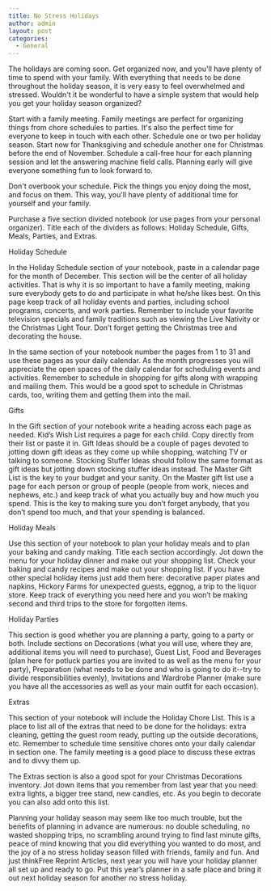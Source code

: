 ```yaml
---
title: No Stress Holidays
author: admin
layout: post
categories:
  - General
---
```

The holidays are coming soon. Get organized now, and you'll have plenty of time to spend with your family. With everything that needs to be done throughout the holiday season, it is very easy to feel overwhelmed and stressed. Wouldn't it be wonderful to have a simple system that would help you get your holiday season organized? 

Start with a family meeting. Family meetings are perfect for organizing things from chore schedules to parties. It's also the perfect time for everyone to keep in touch with each other. Schedule one or two per holiday season. Start now for Thanksgiving and schedule another one for Christmas before the end of November. Schedule a call-free hour for each planning session and let the answering machine field calls. Planning early will give everyone something fun to look forward to. 

Don't overbook your schedule. Pick the things you enjoy doing the most, and focus on them. This way, you'll have plenty of additional time for yourself and your family. 

Purchase a five section divided notebook (or use pages from your personal organizer). Title each of the dividers as follows: Holiday Schedule, Gifts, Meals, Parties, and Extras. 

Holiday Schedule 

In the Holiday Schedule section of your notebook, paste in a calendar page for the month of December. This section will be the center of all holiday activities. That is why it is so important to have a family meeting, making sure everybody gets to do and participate in what he/she likes best. On this page keep track of all holiday events and parties, including school programs, concerts, and work parties. Remember to include your favorite television specials and family traditions such as viewing the Live Nativity or the Christmas Light Tour. Don’t forget getting the Christmas tree and decorating the house.

In the same section of your notebook number the pages from 1 to 31 and use these pages as your daily calendar. As the month progresses you will appreciate the open spaces of the daily calendar for scheduling events and activities. Remember to schedule in shopping for gifts along with wrapping and mailing them. This would be a good spot to schedule in Christmas cards, too, writing them and getting them into the mail.

Gifts 

In the Gift section of your notebook write a heading across each page as needed. Kid’s Wish List requires a page for each child. Copy directly from their list or paste it in. Gift Ideas should be a couple of pages devoted to jotting down gift ideas as they come up while shopping, watching TV or talking to someone. Stocking Stuffer Ideas should follow the same format as gift ideas but jotting down stocking stuffer ideas instead. The Master Gift List is the key to your budget and your sanity. On the Master gift list use a page for each person or group of people (people from work, nieces and nephews, etc.) and keep track of what you actually buy and how much you spend. This is the key to making sure you don’t forget anybody, that you don’t spend too much, and that your spending is balanced.

Holiday Meals 

Use this section of your notebook to plan your holiday meals and to plan your baking and candy making. Title each section accordingly. Jot down the menu for your holiday dinner and make out your shopping list. Check your baking and candy recipes and make out your shopping list. If you have other special holiday items just add them here: decorative paper plates and napkins, Hickory Farms for unexpected guests, eggnog, a trip to the liquor store. Keep track of everything you need here and you won’t be making second and third trips to the store for forgotten items.

Holiday Parties 

This section is good whether you are planning a party, going to a party or both. Include sections on Decorations (what you will use, where they are, additional items you will need to purchase), Guest List, Food and Beverages (plan here for potluck parties you are invited to as well as the menu for your party), Preparation (what needs to be done and who is going to do it--try to divide responsibilities evenly), Invitations and Wardrobe Planner (make sure you have all the accessories as well as your main outfit for each occasion).

Extras 

This section of your notebook will include the Holiday Chore List. This is a place to list all of the extras that need to be done for the holidays: extra cleaning, getting the guest room ready, putting up the outside decorations, etc. Remember to schedule time sensitive chores onto your daily calendar in section one. The family meeting is a good place to discuss these extras and to divvy them up. 

The Extras section is also a good spot for your Christmas Decorations inventory. Jot down items that you remember from last year that you need: extra lights, a bigger tree stand, new candles, etc. As you begin to decorate you can also add onto this list. 

Planning your holiday season may seem like too much trouble, but the benefits of planning in advance are numerous: no double scheduling, no wasted shopping trips, no scrambling around trying to find last minute gifts, peace of mind knowing that you did everything you wanted to do most, and the joy of a no stress holiday season filled with friends, family and fun. And just thinkFree Reprint Articles, next year you will have your holiday planner all set up and ready to go. Put this year’s planner in a safe place and bring it out next holiday season for another no stress holiday.
